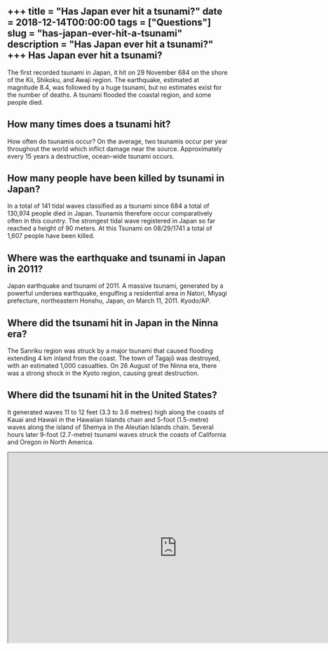 +++
title = "Has Japan ever hit a tsunami?"
date = 2018-12-14T00:00:00
tags = ["Questions"]
slug = "has-japan-ever-hit-a-tsunami"
description = "Has Japan ever hit a tsunami?"
+++
Has Japan ever hit a tsunami?
-----------------------------

The first recorded tsunami in Japan, it hit on 29 November 684 on the shore of the Kii, Shikoku, and Awaji region. The earthquake, estimated at magnitude 8.4, was followed by a huge tsunami, but no estimates exist for the number of deaths. A tsunami flooded the coastal region, and some people died.

How many times does a tsunami hit?
----------------------------------

How often do tsunamis occur? On the average, two tsunamis occur per year throughout the world which inflict damage near the source. Approximately every 15 years a destructive, ocean-wide tsunami occurs.

How many people have been killed by tsunami in Japan?
-----------------------------------------------------

In a total of 141 tidal waves classified as a tsunami since 684 a total of 130,974 people died in Japan. Tsunamis therefore occur comparatively often in this country. The strongest tidal wave registered in Japan so far reached a height of 90 meters. At this Tsunami on 08/29/1741 a total of 1,607 people have been killed.

Where was the earthquake and tsunami in Japan in 2011?
------------------------------------------------------

Japan earthquake and tsunami of 2011. A massive tsunami, generated by a powerful undersea earthquake, engulfing a residential area in Natori, Miyagi prefecture, northeastern Honshu, Japan, on March 11, 2011. Kyodo/AP.

Where did the tsunami hit in Japan in the Ninna era?
----------------------------------------------------

The Sanriku region was struck by a major tsunami that caused flooding extending 4 km inland from the coast. The town of Tagajō was destroyed, with an estimated 1,000 casualties. On 26 August of the Ninna era, there was a strong shock in the Kyoto region, causing great destruction.

Where did the tsunami hit in the United States?
-----------------------------------------------

It generated waves 11 to 12 feet (3.3 to 3.6 metres) high along the coasts of Kauai and Hawaii in the Hawaiian Islands chain and 5-foot (1.5-metre) waves along the island of Shemya in the Aleutian Islands chain. Several hours later 9-foot (2.7-metre) tsunami waves struck the coasts of California and Oregon in North America.

<iframe allow="accelerometer; autoplay; clipboard-write; encrypted-media; gyroscope; picture-in-picture" allowfullscreen="" class="__youtube_prefs__  epyt-is-override  no-lazyload" data-no-lazy="1" data-origheight="433" data-origwidth="770" data-skipgform_ajax_framebjll="" height="433" id="_ytid_17367" loading="lazy" src="https://www.youtube.com/embed/jBGROIKdsOs?enablejsapi=1&autoplay=0&cc_load_policy=0&cc_lang_pref=&iv_load_policy=1&loop=0&modestbranding=0&rel=1&fs=1&playsinline=0&autohide=2&theme=dark&color=red&controls=1&" title="YouTube player" width="770"></iframe>